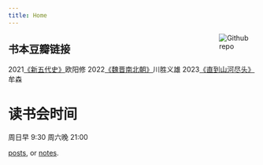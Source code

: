 ```yaml
---
title: Home
---
```


<img src= "https://simpleicons.org/icons/bookstack.svg" style="max-width:15%;min-width:40px;float:right;" alt="Github repo"/>

书本豆瓣链接
---
2021[《新五代史》](https://book.douban.com/subject/26314790/)欧阳修
2022[《魏晋南北朝》](https://book.douban.com/subject/35671921/)川胜义雄
2023[《直到山河尽头》](https://book.douban.com/subject/36139187/)牟森

# 读书会时间
周日早 9:30
周六晚 21:00



 [posts](/post/), or [notes](/note/).
